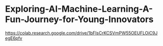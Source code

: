 # Exploring-AI-Machine-Learning-A-Fun-Journey-for-Young-Innovators
https://colab.research.google.com/drive/1bFIsCrKCSVmPW55OEUFLOiC9JegE6pfv


